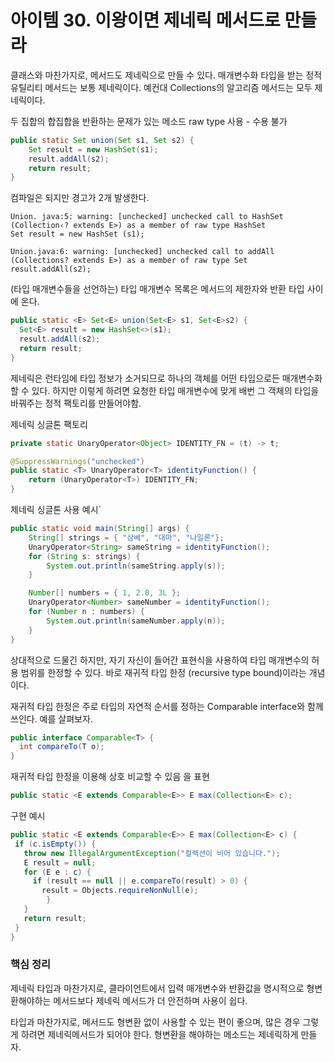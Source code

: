 # 아이템 30. 이왕이면 제네릭 메서드로 만들라

클래스와 마찬가지로, 메서드도 제네릭으로 만들 수 있다. 매개변수화 타입을 받는 정적 유틸리티 메서드는 보통 제네릭이다. 예컨대 Collections의 알고리즘 메서드는 모두 제네릭이다.


두 집합의 합집합을 반환하는 문제가 있는 메소드
raw type 사용 - 수용 불가
```Java
public static Set union(Set s1, Set s2) {
	Set result = new HashSet(s1);
	result.addAll(s2);
	return result;
}
```

컴파일은 되지만 경고가 2개 발생한다.

```
Union. java:5: warning: [unchecked] unchecked call to HashSet (Collection‹? extends E>) as a member of raw type HashSet
Set result = new HashSet (s1);

Union.java:6: warning: [unchecked] unchecked call to addAll (Collections? extends E>) as a member of raw type Set
result.addAll(s2);

```

(타입 매개변수들을 선언하는) 타입 매개변수 목록은 메서드의 제한자와 반환 타입 사이에 온다.

```Java
public static <E> Set<E> union(Set<E> s1, Set<E>s2) {
  Set<E> result = new HashSet<>(s1);
  result.addAll(s2);
  return result;
}
```

제네릭은 런타임에 타입 정보가 소거되므로 하나의 객체를 어떤 타입으로든 매개변수화 할 수 있다. 하지만 이렇게 하려면 요청한 타입 매개변수에 맞게 배번 그 객체의 타입을 바꿔주는 정적 팩토리를 만들어야함.

제네릭 싱글톤 팩토리

```Java
private static UnaryOperator<Object> IDENTITY_FN = (t) -> t;

@SuppressWarnings("unchecked")
public static <T> UnaryOperator<T> identityFunction() {
	return (UnaryOperator<T>) IDENTITY_FN;
}
```


제네릭 싱글톤 사용 예시`
```Java
public static void main(String[] args) {
	String[] strings = { "삼베", "대마", "나일론"};
	UnaryOperator<String> sameString = identityFunction();
	for (String s: strings) {
		System.out.println(sameString.apply(s));
	}

	Number[] numbers = { 1, 2.0, 3L };
	UnaryOperator<Number> sameNumber = identityFunction();
	for (Number n : numbers) {
		System.out.println(sameNumber.apply(n));
	}
}
```

상대적으로 드물긴 하지만, 자기 자신이 들어간 표현식을 사용하여 타입 매개변수의 허용 범위를 한정할 수 있다. 바로 재귀적 타입 한정 (recursive type bound)이라는 개념이다.

재귀적 타입 한정은 주로 타입의 자연적 순서를 정하는 Comparable interface와 함께 쓰인다.
예를 살펴보자.

```Java
public interface Comparable<T> {
  int compareTo(T o);
}

```


재귀적 타입 한정을 이용해 상호 비교할 수 있음 을 표현
```Java
public static <E extends Comparable<E>> E max(Collection<E> c);
```

구현 예시
```Java
public static <E extends Comparable<E>> E max(Collection<E> c) {
 if (c.isEmpty()) {
   throw new IllegalArgumentException("컬렉션이 비어 있습니다.");
   E result = null;
   for (E e : c) {
     if (result == null || e.compareTo(result) > 0) {
       result = Objects.requireNonNull(e);
		} 
   }
   return result;
 }
}
```


### 핵심 정리
제네릭 타입과 마찬가지로, 클라이언트에서 입력 매개변수와 반환값을 명시적으로 형변환해야하는 메서드보다 제네릭 메서드가 더 안전하며 사용이 쉽다.

타입과 마찬가지로, 메서드도 형변환 없이 사용할 수 있는 편이 좋으며, 많은 경우 그렇게 하려면 제네릭메서드가 되어야 한다.
형변환을 해야하는 메소드는 제네릭하게 만들자.
